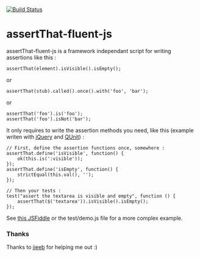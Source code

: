 [![Build Status](https://travis-ci.org/vcarel/assertThat-fluent-js.png?branch=master)](https://travis-ci.org/vcarel/assertThat-fluent-js)

# assertThat-fluent-js

assertThat-fluent-js is a framework independant script for writing assertions like this :

	assertThat(element).isVisible().isEmpty();

or

	assertThat(stub).called().once().with('foo', 'bar');

or

    assertThat('foo').is('foo');
    assertThat('foo').isNot('bar');

It only requires to write the assertion methods you need, like this (example writen with [jQuery](http://jquery.com/) and [QUnit](http://qunitjs.com/)) :

    // First, define the assertion functions once, somewhere :
    assertThat.define('isVisible', function() {
        ok(this.is(':visible'));
    });
    assertThat.define('isEmpty', function() {
        strictEqual(this.val(), '');
    });

    // Then your tests :
    test("assert the textarea is visible and empty", function () {
        assertThat($('textarea')).isVisible().isEmpty();
    });
    
See [this JSFiddle](http://jsfiddle.net/6nb6r/1/) or the test/demo.js file for a more complex example.

### Thanks
Thanks to [jjeeb](https://github.com/jbpotonnier) for helping me out :)
